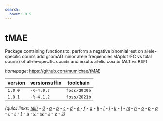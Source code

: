 ```yaml
---
search:
  boost: 0.5
---
```

# tMAE

Package containing functions to:      perform a negative binomial test on allele-specific counts     add gnomAD minor allele frequencies     MAplot (FC vs total counts) of allele-specific counts and results     allelic counts (ALT vs REF)

*homepage*: <https://github.com/mumichae/tMAE>

version | versionsuffix | toolchain
--------|---------------|----------
``1.0.0`` | ``-R-4.0.3`` | ``foss/2020b``
``1.0.1`` | ``-R-4.1.2`` | ``foss/2021b``


*(quick links: [(all)](../index.md) - [0](../0/index.md) - [a](../a/index.md) - [b](../b/index.md) - [c](../c/index.md) - [d](../d/index.md) - [e](../e/index.md) - [f](../f/index.md) - [g](../g/index.md) - [h](../h/index.md) - [i](../i/index.md) - [j](../j/index.md) - [k](../k/index.md) - [l](../l/index.md) - [m](../m/index.md) - [n](../n/index.md) - [o](../o/index.md) - [p](../p/index.md) - [q](../q/index.md) - [r](../r/index.md) - [s](../s/index.md) - [t](../t/index.md) - [u](../u/index.md) - [v](../v/index.md) - [w](../w/index.md) - [x](../x/index.md) - [y](../y/index.md) - [z](../z/index.md))*


